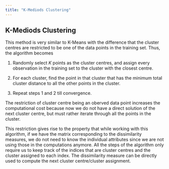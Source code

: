 ```yaml
---
title: "K-Mediods Clustering"
---
```


## K-Mediods Clustering

This method is very similar to K-Means with the difference that the cluster centres are restricted to be one of the data points in the training set. Thus, the algorithm becomes

1.  Randomly select $K$ points as the cluster centres, and assign every observation in the training set to the cluster with the closest centre.

2.  For each cluster, find the point in that cluster that has the minimum total cluster distance to all the other points in the cluster.

3.  Repeat steps 1 and 2 till convergence.

The restriction of cluster centre being an oberved data point increases the computational cost because now we do not have a direct solution of the next cluster centre, but must rather iterate through all the points in the cluster.


This restriction gives rise to the property that while working with this algorithm, if we have the matrix corresponding to the dissimilarity measures, we do not need to know the individual attributes since we are not using those in the computations anymore. All the steps of the algorithm only require us to keep track of the indices that are cluster centres and the cluster assigned to each index. The dissimilarity measure can be directly used to compute the next cluster centre/cluster assignment.
